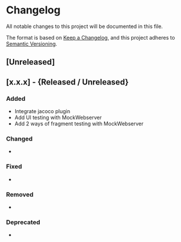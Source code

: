 # Changelog
All notable changes to this project will be documented in this file.

The format is based on [Keep a Changelog](https://keepachangelog.com/en/1.0.0/),
and this project adheres to [Semantic Versioning](https://semver.org/spec/v2.0.0.html).

## [Unreleased]
## [x.x.x] - {Released / Unreleased}
### Added
- Integrate jacoco plugin
- Add UI testing with MockWebserver
- Add 2 ways of fragment testing with MockWebserver
### Changed
-
### Fixed
-
### Removed
-
### Deprecated
-

